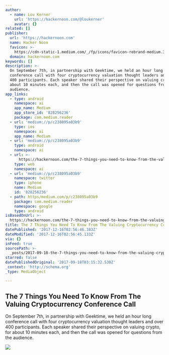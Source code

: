 ```yaml
---
author:
  - name: Lou Kerner
    url: 'https://hackernoon.com/@loukerner'
    avatar: {}
related: []
publisher:
  url: 'https://hackernoon.com'
  name: Hacker Noon
  favicon: >-
    https://cdn-static-1.medium.com/_/fp/icons/favicon-rebrand-medium.3Y6xpZ-0FSdWDnPM3hSBIA.ico
  domain: hackernoon.com
keywords: []
description: >-
  On September 7th, in partnership with Geektime, we held an hour long
  conference call with four cryptocurrency valuation thought leaders and over
  400 participants. Each speaker shared their perspective on valuing crypto, for
  about 10 minutes each, and then the call was opened for questions from the
  audience.
app_links:
  - type: android
    namespace: ai
    app_name: Medium
    app_store_id: '828256236'
    package: com.medium.reader
  - url: 'medium://p/c238095a03b9'
    type: ios
    namespace: ai
    app_name: Medium
  - url: 'medium://p/c238095a03b9'
    type: android
    namespace: ai
  - url: >-
      https://hackernoon.com/the-7-things-you-need-to-know-from-the-valuing-cryptocurrency-conference-call-c238095a03b9
    type: web
    namespace: ai
  - url: 'medium://p/c238095a03b9'
    namespace: twitter
    type: iphone
    name: Medium
    id: '828256236'
  - path: https/medium.com/p/c238095a03b9
    package: com.medium.reader
    namespace: google
    type: android
isBasedOnUrl: >-
  https://hackernoon.com/the-7-things-you-need-to-know-from-the-valuing-cryptocurrency-conference-call-c238095a03b9
title: The 7 Things You Need To Know From The Valuing Cryptocurrency Conference Call
datePublished: '2017-12-16T02:56:46.383Z'
dateModified: '2017-12-16T02:56:45.133Z'
via: {}
inFeed: true
sourcePath: >-
  _posts/2017-09-18-the-7-things-you-need-to-know-from-the-valuing-cryptocurrenc.md
starred: false
datePublishedOriginal: '2017-09-18T03:15:32.530Z'
_context: 'http://schema.org'
_type: MediaObject

---
```

<article style=""><h1>The 7 Things You Need To Know From The Valuing Cryptocurrency Conference Call</h1><p>On September 7th, in partnership with Geektime, we held an hour long conference call with four cryptocurrency valuation thought leaders and over 400 participants. Each speaker shared their perspective on valuing crypto, for about 10 minutes each, and then the call was opened for questions from the audience.</p><img src="https://cdn-images-1.medium.com/max/1200/1*xDvzGaHu4rJeGIbPD8JExg.png" /></article>